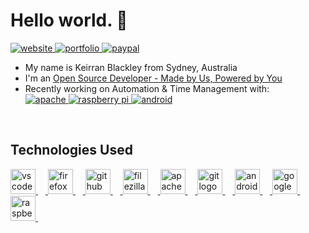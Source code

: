 
<!-- https://profile-readme-generator.com -->
<h1 align="left">Hello world. 👋</h1>
<p align="left">
    <a href="https://keirranblackley.com"> <img src="https://img.shields.io/badge/website-000000?style=for-the-badge&logo=About.me&logoColor=white" alt="website" /> </a>
    <a href="https://keiblackley.github.io"> <img src="https://img.shields.io/badge/Portfolio-255E63?style=for-the-badge&logo=About.me&logoColor=white" alt="portfolio" /> </a>
    <a href="https://paypal.me/KeiBlackley"> <img src="https://img.shields.io/badge/PayPal-00457C?style=for-the-badge&logo=paypal&logoColor=white" alt="paypal" /> </a>
</p>
<ul>
    <li> My name is Keirran Blackley from Sydney, Australia </li>
    <li> I'm an <a href="https://paypal.me/KeiBlackley">Open Source Developer - Made by Us, Powered by You</a> </li>
    <li> Recently working on Automation & Time Management with:
    <br/>
    <a href="https://keiblackley.github.io/Raspkei">
            <img src="https://img.shields.io/badge/Apache-D22128?style=for-the-badge&logo=Apache&logoColor=white" alt="apache" /> 
            <img src="https://img.shields.io/badge/Raspberry%20Pi-A22846?style=for-the-badge&logo=Raspberry%20Pi&logoColor=white" alt="raspberry pi" /> 
            <img src="https://img.shields.io/badge/Android-3DDC84?style=for-the-badge&logo=android&logoColor=white" alt="android" /> 
        </ul>
    </a>
    </il>
</ul>
<br/>

<h2 align="left"> Technologies Used</h2>
<div align="left">
<a href="#">
  <img src="https://cdn.jsdelivr.net/gh/devicons/devicon/icons/vscode/vscode-original.svg" height="40" alt="vscode logo"  />
  <img width="12" />
  <img src="https://cdn.jsdelivr.net/gh/devicons/devicon/icons/firefox/firefox-original.svg" height="40" alt="firefox logo"  />
  <img width="12" />
  <img src="https://cdn.jsdelivr.net/gh/devicons/devicon/icons/github/github-original.svg" height="40" alt="github logo"  />
  <img width="12" />
  <img src="https://cdn.jsdelivr.net/gh/devicons/devicon/icons/filezilla/filezilla-plain.svg" height="40" alt="filezilla logo"  />
  <img width="12" />
  <img src="https://cdn.jsdelivr.net/gh/devicons/devicon/icons/apache/apache-original.svg" height="40" alt="apache logo"  />
  <img width="12" />
  <img src="https://cdn.jsdelivr.net/gh/devicons/devicon/icons/git/git-original.svg" height="40" alt="git logo"  />
  <img width="12" />
  <img src="https://cdn.jsdelivr.net/gh/devicons/devicon/icons/android/android-original.svg" height="40" alt="android logo"  />
  <img width="12" />
  <img src="https://cdn.jsdelivr.net/gh/devicons/devicon/icons/google/google-original.svg" height="40" alt="google logo"  />
  <img width="12" />
  <img src="https://cdn.jsdelivr.net/gh/devicons/devicon/icons/raspberrypi/raspberrypi-original.svg" height="40" alt="raspberrypi logo"  />
  <img width="12" />
</a>
</div>
